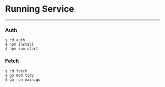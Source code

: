 # Running Service
___
### Auth
```
$ cd auth
$ npm install
$ npm run start
```

### Fetch

```
$ cd fetch
$ go mod tidy
$ go run main.go
```